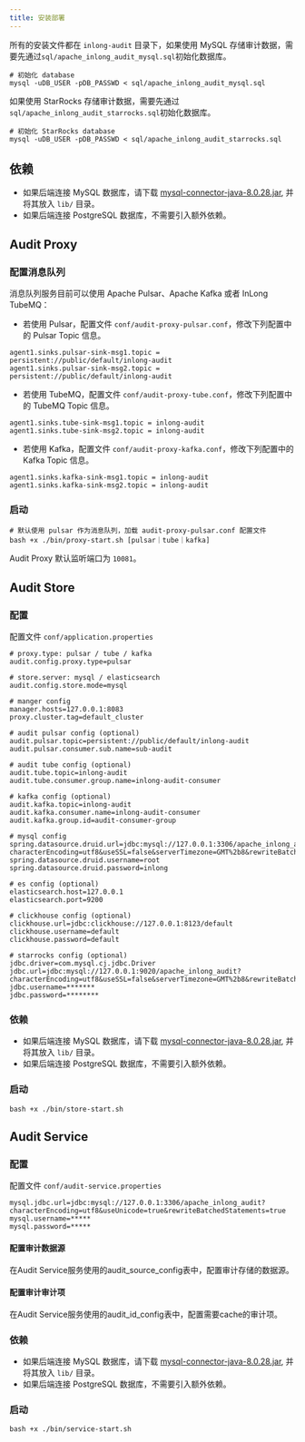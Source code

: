 ```yaml
---
title: 安装部署
---
```


所有的安装文件都在 `inlong-audit` 目录下，如果使用 MySQL 存储审计数据，需要先通过`sql/apache_inlong_audit_mysql.sql`初始化数据库。
```shell
# 初始化 database
mysql -uDB_USER -pDB_PASSWD < sql/apache_inlong_audit_mysql.sql
```

如果使用 StarRocks 存储审计数据，需要先通过`sql/apache_inlong_audit_starrocks.sql`初始化数据库。
```shell
# 初始化 StarRocks database
mysql -uDB_USER -pDB_PASSWD < sql/apache_inlong_audit_starrocks.sql
```
  
## 依赖
- 如果后端连接 MySQL 数据库，请下载 [mysql-connector-java-8.0.28.jar](https://repo1.maven.org/maven2/mysql/mysql-connector-java/8.0.28/mysql-connector-java-8.0.28.jar), 并将其放入 `lib/` 目录。
- 如果后端连接 PostgreSQL 数据库，不需要引入额外依赖。

## Audit Proxy
### 配置消息队列
消息队列服务目前可以使用 Apache Pulsar、Apache Kafka 或者 InLong TubeMQ：

- 若使用 Pulsar，配置文件 `conf/audit-proxy-pulsar.conf`，修改下列配置中的 Pulsar Topic 信息。

```Shell
agent1.sinks.pulsar-sink-msg1.topic = persistent://public/default/inlong-audit
agent1.sinks.pulsar-sink-msg2.topic = persistent://public/default/inlong-audit
```

- 若使用 TubeMQ，配置文件 `conf/audit-proxy-tube.conf`，修改下列配置中的 TubeMQ Topic 信息。
```Shell
agent1.sinks.tube-sink-msg1.topic = inlong-audit
agent1.sinks.tube-sink-msg2.topic = inlong-audit
```

- 若使用 Kafka，配置文件 `conf/audit-proxy-kafka.conf`，修改下列配置中的 Kafka Topic 信息。

```Shell
agent1.sinks.kafka-sink-msg1.topic = inlong-audit
agent1.sinks.kafka-sink-msg2.topic = inlong-audit
```

### 启动
```Shell
# 默认使用 pulsar 作为消息队列，加载 audit-proxy-pulsar.conf 配置文件
bash +x ./bin/proxy-start.sh [pulsar｜tube｜kafka]
```
Audit Proxy 默认监听端口为 `10081`。

## Audit Store
### 配置
配置文件 `conf/application.properties`

```Shell
# proxy.type: pulsar / tube / kafka
audit.config.proxy.type=pulsar

# store.server: mysql / elasticsearch 
audit.config.store.mode=mysql

# manger config
manager.hosts=127.0.0.1:8083
proxy.cluster.tag=default_cluster

# audit pulsar config (optional)
audit.pulsar.topic=persistent://public/default/inlong-audit
audit.pulsar.consumer.sub.name=sub-audit

# audit tube config (optional)
audit.tube.topic=inlong-audit
audit.tube.consumer.group.name=inlong-audit-consumer

# kafka config (optional)
audit.kafka.topic=inlong-audit
audit.kafka.consumer.name=inlong-audit-consumer
audit.kafka.group.id=audit-consumer-group

# mysql config
spring.datasource.druid.url=jdbc:mysql://127.0.0.1:3306/apache_inlong_audit?characterEncoding=utf8&useSSL=false&serverTimezone=GMT%2b8&rewriteBatchedStatements=true&allowMultiQueries=true&zeroDateTimeBehavior=CONVERT_TO_NULL
spring.datasource.druid.username=root
spring.datasource.druid.password=inlong

# es config (optional)
elasticsearch.host=127.0.0.1
elasticsearch.port=9200

# clickhouse config (optional)
clickhouse.url=jdbc:clickhouse://127.0.0.1:8123/default
clickhouse.username=default
clickhouse.password=default

# starrocks config (optional)
jdbc.driver=com.mysql.cj.jdbc.Driver
jdbc.url=jdbc:mysql://127.0.0.1:9020/apache_inlong_audit?characterEncoding=utf8&useSSL=false&serverTimezone=GMT%2b8&rewriteBatchedStatements=true&allowMultiQueries=true&zeroDateTimeBehavior=CONVERT_TO_NULL
jdbc.username=*******
jdbc.password=********
```

### 依赖
- 如果后端连接 MySQL 数据库，请下载 [mysql-connector-java-8.0.28.jar](https://repo1.maven.org/maven2/mysql/mysql-connector-java/8.0.26/mysql-connector-java-8.0.28.jar), 并将其放入 `lib/` 目录。
- 如果后端连接 PostgreSQL 数据库，不需要引入额外依赖。

### 启动
```Shell
bash +x ./bin/store-start.sh
```

## Audit Service
### 配置
配置文件 `conf/audit-service.properties`
```Shell
mysql.jdbc.url=jdbc:mysql://127.0.0.1:3306/apache_inlong_audit?characterEncoding=utf8&useUnicode=true&rewriteBatchedStatements=true
mysql.username=*****
mysql.password=*****
```
#### 配置审计数据源
在Audit Service服务使用的audit_source_config表中，配置审计存储的数据源。

#### 配置审计审计项
在Audit Service服务使用的audit_id_config表中，配置需要cache的审计项。

### 依赖
- 如果后端连接 MySQL 数据库，请下载 [mysql-connector-java-8.0.28.jar](https://repo1.maven.org/maven2/mysql/mysql-connector-java/8.0.26/mysql-connector-java-8.0.28.jar), 并将其放入 `lib/` 目录。
- 如果后端连接 PostgreSQL 数据库，不需要引入额外依赖。

### 启动
```Shell
bash +x ./bin/service-start.sh
```